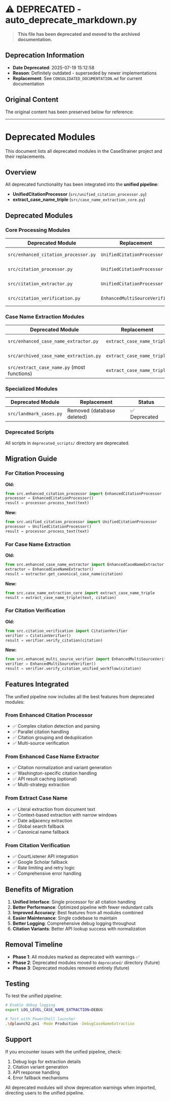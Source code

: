 # ⚠️ DEPRECATED - auto_deprecate_markdown.py

> **This file has been deprecated and moved to the archived documentation.**

## Deprecation Information
- **Date Deprecated**: 2025-07-19 15:12:58
- **Reason**: Definitely outdated - superseded by newer implementations
- **Replacement**: See `CONSOLIDATED_DOCUMENTATION.md` for current documentation

## Original Content
The original content has been preserved below for reference:

---

# Deprecated Modules

This document lists all deprecated modules in the CaseStrainer project and their replacements.

## Overview

All deprecated functionality has been integrated into the **unified pipeline**:
- **UnifiedCitationProcessor** (`src/unified_citation_processor.py`)
- **extract_case_name_triple** (`src/case_name_extraction_core.py`)

## Deprecated Modules

### Core Processing Modules

| Deprecated Module | Replacement | Status |
|------------------|-------------|---------|
| `src/enhanced_citation_processor.py` | `UnifiedCitationProcessor` | ✅ Deprecated |
| `src/citation_processor.py` | `UnifiedCitationProcessor` | ✅ Deprecated |
| `src/citation_extractor.py` | `UnifiedCitationProcessor` | ✅ Deprecated |
| `src/citation_verification.py` | `EnhancedMultiSourceVerifier` | ✅ Deprecated |

### Case Name Extraction Modules

| Deprecated Module | Replacement | Status |
|------------------|-------------|---------|
| `src/enhanced_case_name_extractor.py` | `extract_case_name_triple` | ✅ Deprecated |
| `src/archived_case_name_extraction.py` | `extract_case_name_triple` | ✅ Deprecated |
| `src/extract_case_name.py` (most functions) | `extract_case_name_triple` | ✅ Deprecated |

### Specialized Modules

| Deprecated Module | Replacement | Status |
|------------------|-------------|---------|
| `src/landmark_cases.py` | Removed (database deleted) | ✅ Deprecated |

### Deprecated Scripts

All scripts in `deprecated_scripts/` directory are deprecated.

## Migration Guide

### For Citation Processing

**Old:**
```python
from src.enhanced_citation_processor import EnhancedCitationProcessor
processor = EnhancedCitationProcessor()
result = processor.process_text(text)
```

**New:**
```python
from src.unified_citation_processor import UnifiedCitationProcessor
processor = UnifiedCitationProcessor()
result = processor.process_text(text)
```

### For Case Name Extraction

**Old:**
```python
from src.enhanced_case_name_extractor import EnhancedCaseNameExtractor
extractor = EnhancedCaseNameExtractor()
result = extractor.get_canonical_case_name(citation)
```

**New:**
```python
from src.case_name_extraction_core import extract_case_name_triple
result = extract_case_name_triple(text, citation)
```

### For Citation Verification

**Old:**
```python
from src.citation_verification import CitationVerifier
verifier = CitationVerifier()
result = verifier.verify_citation(citation)
```

**New:**
```python
from src.enhanced_multi_source_verifier import EnhancedMultiSourceVerifier
verifier = EnhancedMultiSourceVerifier()
result = verifier.verify_citation_unified_workflow(citation)
```

## Features Integrated

The unified pipeline now includes all the best features from deprecated modules:

### From Enhanced Citation Processor
- ✅ Complex citation detection and parsing
- ✅ Parallel citation handling
- ✅ Citation grouping and deduplication
- ✅ Multi-source verification

### From Enhanced Case Name Extractor
- ✅ Citation normalization and variant generation
- ✅ Washington-specific citation handling
- ✅ API result caching (optional)
- ✅ Multi-strategy extraction

### From Extract Case Name
- ✅ Literal extraction from document text
- ✅ Context-based extraction with narrow windows
- ✅ Date adjacency extraction
- ✅ Global search fallback
- ✅ Canonical name fallback

### From Citation Verification
- ✅ CourtListener API integration
- ✅ Google Scholar fallback
- ✅ Rate limiting and retry logic
- ✅ Comprehensive error handling

## Benefits of Migration

1. **Unified Interface**: Single processor for all citation handling
2. **Better Performance**: Optimized pipeline with fewer redundant calls
3. **Improved Accuracy**: Best features from all modules combined
4. **Easier Maintenance**: Single codebase to maintain
5. **Better Logging**: Comprehensive debug logging throughout
6. **Citation Variants**: Better API lookup success with normalization

## Removal Timeline

- **Phase 1**: All modules marked as deprecated with warnings ✅
- **Phase 2**: Deprecated modules moved to `deprecated/` directory (future)
- **Phase 3**: Deprecated modules removed entirely (future)

## Testing

To test the unified pipeline:

```bash
# Enable debug logging
export LOG_LEVEL_CASE_NAME_EXTRACTION=DEBUG

# Test with PowerShell launcher
.\dplaunch2.ps1 -Mode Production -DebugCaseNameExtraction
```

## Support

If you encounter issues with the unified pipeline, check:
1. Debug logs for extraction details
2. Citation variant generation
3. API response handling
4. Error fallback mechanisms

All deprecated modules will show deprecation warnings when imported, directing users to the unified pipeline. 